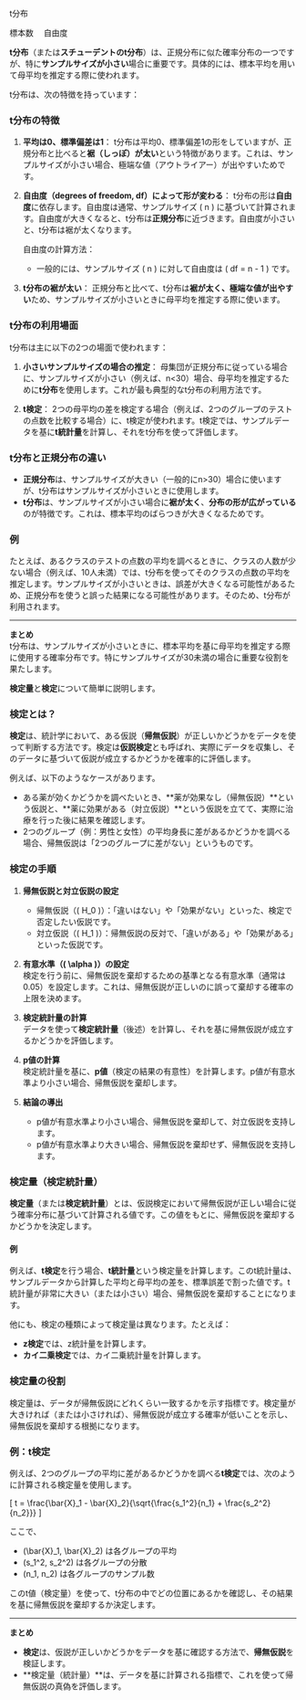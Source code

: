 t分布

標本数　
自由度




**t分布**（または**スチューデントのt分布**）は、正規分布に似た確率分布の一つですが、特に**サンプルサイズが小さい**場合に重要です。具体的には、標本平均を用いて母平均を推定する際に使われます。

t分布は、次の特徴を持っています：

### t分布の特徴
1. **平均は0、標準偏差は1**：
   t分布は平均0、標準偏差1の形をしていますが、正規分布と比べると**裾（しっぽ）が太い**という特徴があります。これは、サンプルサイズが小さい場合、極端な値（アウトライアー）が出やすいためです。

2. **自由度（degrees of freedom, df）によって形が変わる**：
   t分布の形は**自由度**に依存します。自由度は通常、サンプルサイズ \( n \) に基づいて計算されます。自由度が大きくなると、t分布は**正規分布**に近づきます。自由度が小さいと、t分布は裾が太くなります。

   自由度の計算方法：
   - 一般的には、サンプルサイズ \( n \) に対して自由度は \( df = n - 1 \) です。

3. **t分布の裾が太い**：
   正規分布と比べて、t分布は**裾が太く、極端な値が出やすい**ため、サンプルサイズが小さいときに母平均を推定する際に使います。

### t分布の利用場面
t分布は主に以下の2つの場面で使われます：

1. **小さいサンプルサイズの場合の推定**：
   母集団が正規分布に従っている場合に、サンプルサイズが小さい（例えば、n<30）場合、母平均を推定するために**t分布**を使用します。これが最も典型的なt分布の利用方法です。

2. **t検定**：
   2つの母平均の差を検定する場合（例えば、2つのグループのテストの点数を比較する場合）に、t検定が使われます。t検定では、サンプルデータを基に**t統計量**を計算し、それをt分布を使って評価します。

### t分布と正規分布の違い
- **正規分布**は、サンプルサイズが大きい（一般的にn>30）場合に使いますが、t分布はサンプルサイズが小さいときに使用します。
- **t分布**は、サンプルサイズが小さい場合に**裾が太く**、**分布の形が広がっている**のが特徴です。これは、標本平均のばらつきが大きくなるためです。

### 例
たとえば、あるクラスのテストの点数の平均を調べるときに、クラスの人数が少ない場合（例えば、10人未満）では、t分布を使ってそのクラスの点数の平均を推定します。サンプルサイズが小さいときは、誤差が大きくなる可能性があるため、正規分布を使うと誤った結果になる可能性があります。そのため、t分布が利用されます。

---

**まとめ**  
t分布は、サンプルサイズが小さいときに、標本平均を基に母平均を推定する際に使用する確率分布です。特にサンプルサイズが30未満の場合に重要な役割を果たします。


















**検定量**と**検定**について簡単に説明します。

### 検定とは？

**検定**は、統計学において、ある仮説（**帰無仮説**）が正しいかどうかをデータを使って判断する方法です。検定は**仮説検定**とも呼ばれ、実際にデータを収集し、そのデータに基づいて仮説が成立するかどうかを確率的に評価します。

例えば、以下のようなケースがあります。

- ある薬が効くかどうかを調べたいとき、**薬が効果なし（帰無仮説）**という仮説と、**薬に効果がある（対立仮説）**という仮説を立てて、実際に治療を行った後に結果を確認します。
- 2つのグループ（例：男性と女性）の平均身長に差があるかどうかを調べる場合、帰無仮説は「2つのグループに差がない」というものです。

### 検定の手順

1. **帰無仮説と対立仮説の設定**  
   - 帰無仮説（\( H_0 \)）：「違いはない」や「効果がない」といった、検定で否定したい仮説です。
   - 対立仮説（\( H_1 \)）：帰無仮説の反対で、「違いがある」や「効果がある」といった仮説です。

2. **有意水準（\( \alpha \)）の設定**  
   検定を行う前に、帰無仮説を棄却するための基準となる有意水準（通常は0.05）を設定します。これは、帰無仮説が正しいのに誤って棄却する確率の上限を決めます。

3. **検定統計量の計算**  
   データを使って**検定統計量**（後述）を計算し、それを基に帰無仮説が成立するかどうかを評価します。

4. **p値の計算**  
   検定統計量を基に、**p値**（検定の結果の有意性）を計算します。p値が有意水準より小さい場合、帰無仮説を棄却します。

5. **結論の導出**  
   - p値が有意水準より小さい場合、帰無仮説を棄却して、対立仮説を支持します。
   - p値が有意水準より大きい場合、帰無仮説を棄却せず、帰無仮説を支持します。

### 検定量（検定統計量）

**検定量**（または**検定統計量**）とは、仮説検定において帰無仮説が正しい場合に従う確率分布に基づいて計算される値です。この値をもとに、帰無仮説を棄却するかどうかを決定します。

#### 例
例えば、**t検定**を行う場合、**t統計量**という検定量を計算します。このt統計量は、サンプルデータから計算した平均と母平均の差を、標準誤差で割った値です。t統計量が非常に大きい（または小さい）場合、帰無仮説を棄却することになります。

他にも、検定の種類によって検定量は異なります。たとえば：

- **z検定**では、z統計量を計算します。
- **カイ二乗検定**では、カイ二乗統計量を計算します。

### 検定量の役割

検定量は、データが帰無仮説にどれくらい一致するかを示す指標です。検定量が大きければ（または小さければ）、帰無仮説が成立する確率が低いことを示し、帰無仮説を棄却する根拠になります。

### 例：t検定

例えば、2つのグループの平均に差があるかどうかを調べる**t検定**では、次のように計算される検定量を使用します。

\[
t = \frac{\bar{X}_1 - \bar{X}_2}{\sqrt{\frac{s_1^2}{n_1} + \frac{s_2^2}{n_2}}}
\]

ここで、  
- \(\bar{X}_1, \bar{X}_2\) は各グループの平均  
- \(s_1^2, s_2^2\) は各グループの分散  
- \(n_1, n_2\) は各グループのサンプル数  

このt値（検定量）を使って、t分布の中でどの位置にあるかを確認し、その結果を基に帰無仮説を棄却するか決定します。

---

**まとめ**  
- **検定**は、仮説が正しいかどうかをデータを基に確認する方法で、**帰無仮説**を検証します。
- **検定量（統計量）**は、データを基に計算される指標で、これを使って帰無仮説の真偽を評価します。